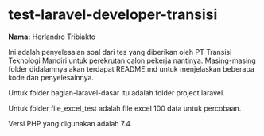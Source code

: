 # test-laravel-developer-transisi

**Nama:** Herlandro Tribiakto

Ini adalah penyelesaian soal dari tes yang diberikan oleh PT Transisi Teknologi Mandiri untuk perekrutan calon pekerja nantinya. Masing-masing folder didalamnya akan terdapat README.md untuk menjelaskan beberapa kode dan penyelesainnya.

Untuk folder bagian-laravel-dasar itu adalah folder project laravel.

Untuk folder file_excel_test adalah file excel 100 data untuk percobaan.

Versi PHP yang digunakan adalah 7.4.
